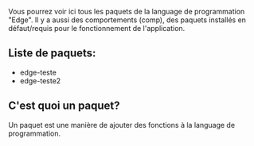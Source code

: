 Vous pourrez voir ici tous les paquets de la language de programmation "Edge".
Il y a aussi des comportements (comp), des paquets installés en défaut/requis pour le fonctionnement de l'application.

## Liste de paquets:

- edge-teste
- edge-teste2

## C'est quoi un paquet?

Un paquet est une manière de ajouter des fonctions à la language de programmation.

